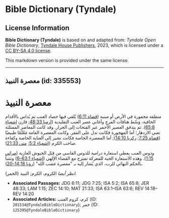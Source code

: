 # Bible Dictionary (Tyndale)

## License Information

**Bible Dictionary (Tyndale)** is based on and adapted from: _Tyndale Open Bible Dictionary_, [Tyndale House Publishers](https://tyndaleopenresources.com/), 2023, which is licensed under a [CC BY-SA 4.0 license](https://creativecommons.org/licenses/by-sa/4.0/legalcode.en).

This markdown version is provided under the same license.



--------------------------------

## معصرة النبيذ (id: 335553)

معصرة النبيذ
============

منطقة محفورة في الأرض أو مبنية ([قضاة 6:11](https://ref.ly/Judg6:11)) يُلقى فيها حصاد العنب ثم يُداس بالأقدام الحافية، وَسْط هتافات الفرح وأغاني عصر العنب التقليدية ([إرميا 48:33](https://ref.ly/Jer48:33); قارن [إشعياء 65:8](https://ref.ly/Isa65:8)). ثم يتدفق العصير الأحمر عبر الفتحات إلى الجرار. وقد كانت المعاصر الممتلئة تعني الازدهار؛ أما المهجورة فكانت تدل على الفقر. وكانت المعصرة العامة مَعْلَمًا طبيعيًا ([قضاة 7:25](https://ref.ly/Judg7:25); [زكريا 14:10](https://ref.ly/Zech14:10)); أما المعصرة الخاصة فكانت تشير إلى العناية الخاصة وكفاءة صاحب الكرم ([إشعياء 5:2](https://ref.ly/Isa5:2); [متى 21:33](https://ref.ly/Matt21:33)).

ودوس العنب يعطي استعارة درامية للدوس القاسي من قِبَل الجيوش الغازية ([مراثي 1:15](https://ref.ly/Lam1:15)). وهذه الاستعارة الحية للمعركة تمتزج مع القضاء الإلهي ([إشعياء 63:1–6](https://ref.ly/Isa63:1-Isa63:6)) وتتنبأ بالحكم النهائي للرب، الذي يُشار إليه بـ "معصرة غضب الله" ([رؤيا 14:18–20](https://ref.ly/Rev14:18-Rev14:20)).

*انظر أيضا* الكروم، الكرم; النبيذ (الخمر).

* **Associated Passages:** JDG 6:11; JDG 7:25; ISA 5:2; ISA 65:8; JER 48:33; LAM 1:15; ZEC 14:10; MAT 21:33; ISA 63:1–ISA 63:6; REV 14:18–REV 14:20
* **Associated Articles:** كرم، كروم العنب (ID: `201534@TyndaleBibleDictionary`); خمر (ID: `125395@TyndaleBibleDictionary`)

